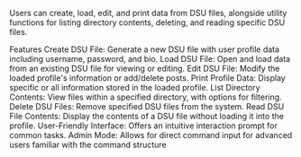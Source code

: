 Users can create, load, edit, and print data from DSU files, alongside utility functions for listing directory contents, deleting, and reading specific DSU files.

Features
Create DSU File: Generate a new DSU file with user profile data including username, password, and bio.
Load DSU File: Open and load data from an existing DSU file for viewing or editing.
Edit DSU File: Modify the loaded profile's information or add/delete posts.
Print Profile Data: Display specific or all information stored in the loaded profile.
List Directory Contents: View files within a specified directory, with options for filtering.
Delete DSU Files: Remove specified DSU files from the system.
Read DSU File Contents: Display the contents of a DSU file without loading it into the profile.
User-Friendly Interface: Offers an intuitive interaction prompt for common tasks.
Admin Mode: Allows for direct command input for advanced users familiar with the command structure 
